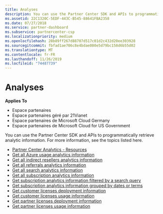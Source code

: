 ```yaml
---
title: Analyses
description: You can use the Partner Center SDK and APIs to programmatically retrieve analytic information. For more information, see the topics listed here.
ms.assetid: 22C1320C-5EDF-443C-B545-88641FBA2358
ms.date: 07/27/2018
ms.service: partner-dashboard
ms.subservice: partnercenter-csp
ms.localizationpriority: medium
ms.openlocfilehash: 28b89ff267d88707d517c01d2c432d20ee303928
ms.sourcegitcommit: fbfad1ae706c8e4bdae080e5d79bc158d6b55d02
ms.translationtype: MT
ms.contentlocale: fr-FR
ms.lasthandoff: 11/26/2019
ms.locfileid: "74487739"
---
```

# <a name="analytics"></a>Analyses


**Applies To**

 - Espace partenaires
 - Espace partenaires géré par 21Vianet
 - Espace partenaires de Microsoft Cloud Germany
 - Espace partenaires de Microsoft Cloud for US Government

You can use the Partner Center SDK and APIs to programmatically retrieve analytic information. For more information, see the topics listed here.

- [Partner Center Analytics - Resources](partner-center-analytics-resources.md)
- [Get all Azure usage analytics information](get-all-azure-usage-analytics.md)
- [Get all indirect resellers analytics information](get-all-indirect-resellers-analytics.md)
- [Get all referrals analytics information](get-all-referrals-analytics.md)
- [Get all search analytics information](get-all-search-analytics.md)
- [Get all subscription analytics information](get-all-subscription-analytics.md)  
- [Get subscription analytics information filtered by a search query](get-subscription-analytics-by-search-query.md)  
- [Get subscription analytics information grouped by dates or terms](get-subscription-analytics-grouped-by-dates-or-terms.md)  
- [Get customer licenses deployment information](get-customer-licenses-deployment-information.md)
- [Get customer licenses usage information](get-customer-licenses-usage-information.md)
- [Get partner licenses deployment information](get-partner-licenses-deployment-information.md)
- [Get partner licenses usage information](get-partner-licenses-usage-information.md)


